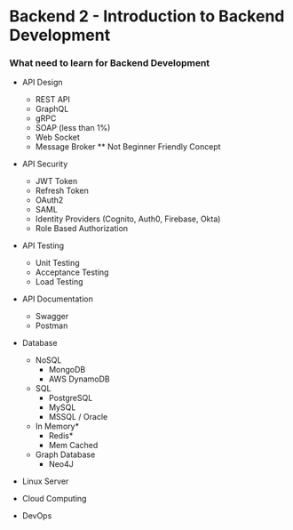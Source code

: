 # Backend 2 - Introduction to Backend Development

### What need to learn for Backend Development
- API Design
  - REST API
  - GraphQL
  - gRPC
  - SOAP (less than 1%)
  - Web Socket
  - Message Broker ** Not Beginner Friendly Concept

- API Security
  - JWT Token
  - Refresh Token
  - OAuth2
  - SAML
  - Identity Providers (Cognito, Auth0, Firebase, Okta)
  - Role Based Authorization

- API Testing
  - Unit Testing
  - Acceptance Testing
  - Load Testing

- API Documentation
  - Swagger
  - Postman

- Database
  - NoSQL
    - MongoDB
    - AWS DynamoDB
  - SQL
    - PostgreSQL
    - MySQL
    - MSSQL / Oracle
  - In Memory*
    - Redis*
    - Mem Cached
  - Graph Database
    - Neo4J

- Linux Server
- Cloud Computing
- DevOps

